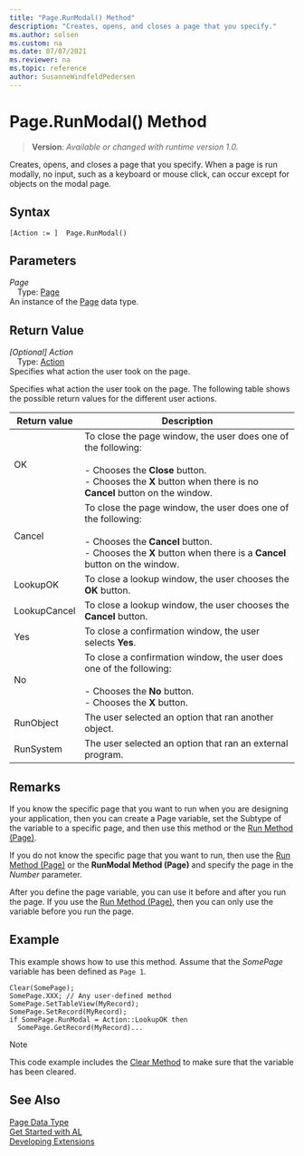 ```yaml
---
title: "Page.RunModal() Method"
description: "Creates, opens, and closes a page that you specify."
ms.author: solsen
ms.custom: na
ms.date: 07/07/2021
ms.reviewer: na
ms.topic: reference
author: SusanneWindfeldPedersen
---
```

[//]: # (START>DO_NOT_EDIT)
[//]: # (IMPORTANT:Do not edit any of the content between here and the END>DO_NOT_EDIT.)
[//]: # (Any modifications should be made in the .xml files in the ModernDev repo.)
# Page.RunModal() Method
> **Version**: _Available or changed with runtime version 1.0._

Creates, opens, and closes a page that you specify. When a page is run modally, no input, such as a keyboard or mouse click, can occur except for objects on the modal page.


## Syntax
```AL
[Action := ]  Page.RunModal()
```

## Parameters
*Page*  
&emsp;Type: [Page](page-data-type.md)  
An instance of the [Page](page-data-type.md) data type.  

## Return Value
*[Optional] Action*  
&emsp;Type: [Action](../action/action-option.md)  
Specifies what action the user took on the page.


[//]: # (IMPORTANT: END>DO_NOT_EDIT)

Specifies what action the user took on the page. The following table shows the possible return values for the different user actions.

<!--NAV
In some cases, the actions for the return values are different when the page displays in the [!INCLUDE[d365fin_web_md](../includes/d365fin_web_md.md)] than in the [!INCLUDE[nav_windows](../includes/nav_windows_md.md)].
-->

|  Return value  |  Description  |  
|----------------|---------------|  
|OK|To close the page window, the user does one of the following:<br /><br /> -   Chooses the **Close** button.<br />-   Chooses the **X** button when there is no **Cancel** button on the window.|  
|Cancel|To close the page window, the user does one of the following:<br /><br /> -   Chooses the **Cancel** button.<br />-   Chooses the **X** button when there is a **Cancel** button on the window.|  
|LookupOK|To close a lookup window, the user chooses the **OK** button.|  
|LookupCancel|To close a lookup window, the user chooses the **Cancel** button.|  
|Yes|To close a confirmation window, the user selects **Yes**.|  
|No|To close a confirmation window, the user does one of the following:<br /><br /> -   Chooses the **No** button.<br />-   Chooses the **X** button.|  
|RunObject|The user selected an option that ran another object.|  
|RunSystem|The user selected an option that ran an external program.|  

## Remarks

If you know the specific page that you want to run when you are designing your application, then you can create a Page variable, set the Subtype of the variable to a specific page, and then use this method or the [Run Method \(Page\)](page-run--method.md).  

If you do not know the specific page that you want to run, then use the [Run Method \(Page\)](page-run--method.md) or the **RunModal Method \(Page\)** and specify the page in the *Number* parameter.  

After you define the page variable, you can use it before and after you run the page. If you use the [Run Method \(Page\)](page-run--method.md), then you can only use the variable before you run the page.  

## Example

This example shows how to use this method. Assume that the *SomePage* variable has been defined as `Page 1`.  

```al
Clear(SomePage);  
SomePage.XXX; // Any user-defined method  
SomePage.SetTableView(MyRecord);  
SomePage.SetRecord(MyRecord);  
if SomePage.RunModal = Action::LookupOK then  
  SomePage.GetRecord(MyRecord)...  
```  

> [!NOTE]  
> This code example includes the [Clear Method](../system/system-clear-joker-method.md) to make sure that the variable has been cleared.  

## See Also
[Page Data Type](page-data-type.md)  
[Get Started with AL](../../devenv-get-started.md)  
[Developing Extensions](../../devenv-dev-overview.md)